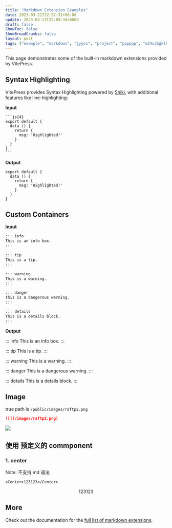 ```yaml
---
title: "Markdown Extension Examples"
date: 2023-03-21T22:27:31+08:00
update: 2023-03-23T22:09:34+0800
draft: false
ShowToc: false
ShowBreadCrumbs: false
layout: post
tags: ["example", "markdown", "jyyos", "project", "pppppp", "o34ui5gklhj"]
---
```


This page demonstrates some of the built-in markdown extensions provided by VitePress.

## Syntax Highlighting

VitePress provides Syntax Highlighting powered by [Shiki](https://github.com/shikijs/shiki), with additional features like line-highlighting:

**Input**

````
```js{4}
export default {
  data () {
    return {
      msg: 'Highlighted!'
    }
  }
}
```
````

**Output**

```js{4}
export default {
  data () {
    return {
      msg: 'Highlighted!'
    }
  }
}
```

## Custom Containers

**Input**

```md
::: info
This is an info box.
:::

::: tip
This is a tip.
:::

::: warning
This is a warning.
:::

::: danger
This is a dangerous warning.
:::

::: details
This is a details block.
:::
```

**Output**

::: info
This is an info box.
:::

::: tip
This is a tip.
:::

::: warning
This is a warning.
:::

::: danger
This is a dangerous warning.
:::

::: details
This is a details block.
:::

## Image

true path is `/public/images/raftp2.png`

```md
![](/images/raftp2.png)
```

![](/images/raftp2.png)

## 使用 预定义的 commponent

### 1. center

Note: 不支持 md 语法

```vue
<Center>123123</Center>
```

<Center>123123</Center>

## More

Check out the documentation for the [full list of markdown extensions](https://vitepress.dev/guide/markdown).
